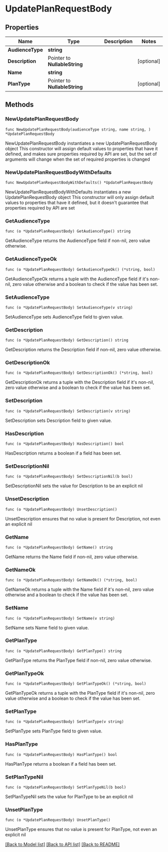 # UpdatePlanRequestBody

## Properties

Name | Type | Description | Notes
------------ | ------------- | ------------- | -------------
**AudienceType** | **string** |  | 
**Description** | Pointer to **NullableString** |  | [optional] 
**Name** | **string** |  | 
**PlanType** | Pointer to **NullableString** |  | [optional] 

## Methods

### NewUpdatePlanRequestBody

`func NewUpdatePlanRequestBody(audienceType string, name string, ) *UpdatePlanRequestBody`

NewUpdatePlanRequestBody instantiates a new UpdatePlanRequestBody object
This constructor will assign default values to properties that have it defined,
and makes sure properties required by API are set, but the set of arguments
will change when the set of required properties is changed

### NewUpdatePlanRequestBodyWithDefaults

`func NewUpdatePlanRequestBodyWithDefaults() *UpdatePlanRequestBody`

NewUpdatePlanRequestBodyWithDefaults instantiates a new UpdatePlanRequestBody object
This constructor will only assign default values to properties that have it defined,
but it doesn't guarantee that properties required by API are set

### GetAudienceType

`func (o *UpdatePlanRequestBody) GetAudienceType() string`

GetAudienceType returns the AudienceType field if non-nil, zero value otherwise.

### GetAudienceTypeOk

`func (o *UpdatePlanRequestBody) GetAudienceTypeOk() (*string, bool)`

GetAudienceTypeOk returns a tuple with the AudienceType field if it's non-nil, zero value otherwise
and a boolean to check if the value has been set.

### SetAudienceType

`func (o *UpdatePlanRequestBody) SetAudienceType(v string)`

SetAudienceType sets AudienceType field to given value.


### GetDescription

`func (o *UpdatePlanRequestBody) GetDescription() string`

GetDescription returns the Description field if non-nil, zero value otherwise.

### GetDescriptionOk

`func (o *UpdatePlanRequestBody) GetDescriptionOk() (*string, bool)`

GetDescriptionOk returns a tuple with the Description field if it's non-nil, zero value otherwise
and a boolean to check if the value has been set.

### SetDescription

`func (o *UpdatePlanRequestBody) SetDescription(v string)`

SetDescription sets Description field to given value.

### HasDescription

`func (o *UpdatePlanRequestBody) HasDescription() bool`

HasDescription returns a boolean if a field has been set.

### SetDescriptionNil

`func (o *UpdatePlanRequestBody) SetDescriptionNil(b bool)`

 SetDescriptionNil sets the value for Description to be an explicit nil

### UnsetDescription
`func (o *UpdatePlanRequestBody) UnsetDescription()`

UnsetDescription ensures that no value is present for Description, not even an explicit nil
### GetName

`func (o *UpdatePlanRequestBody) GetName() string`

GetName returns the Name field if non-nil, zero value otherwise.

### GetNameOk

`func (o *UpdatePlanRequestBody) GetNameOk() (*string, bool)`

GetNameOk returns a tuple with the Name field if it's non-nil, zero value otherwise
and a boolean to check if the value has been set.

### SetName

`func (o *UpdatePlanRequestBody) SetName(v string)`

SetName sets Name field to given value.


### GetPlanType

`func (o *UpdatePlanRequestBody) GetPlanType() string`

GetPlanType returns the PlanType field if non-nil, zero value otherwise.

### GetPlanTypeOk

`func (o *UpdatePlanRequestBody) GetPlanTypeOk() (*string, bool)`

GetPlanTypeOk returns a tuple with the PlanType field if it's non-nil, zero value otherwise
and a boolean to check if the value has been set.

### SetPlanType

`func (o *UpdatePlanRequestBody) SetPlanType(v string)`

SetPlanType sets PlanType field to given value.

### HasPlanType

`func (o *UpdatePlanRequestBody) HasPlanType() bool`

HasPlanType returns a boolean if a field has been set.

### SetPlanTypeNil

`func (o *UpdatePlanRequestBody) SetPlanTypeNil(b bool)`

 SetPlanTypeNil sets the value for PlanType to be an explicit nil

### UnsetPlanType
`func (o *UpdatePlanRequestBody) UnsetPlanType()`

UnsetPlanType ensures that no value is present for PlanType, not even an explicit nil

[[Back to Model list]](../README.md#documentation-for-models) [[Back to API list]](../README.md#documentation-for-api-endpoints) [[Back to README]](../README.md)


